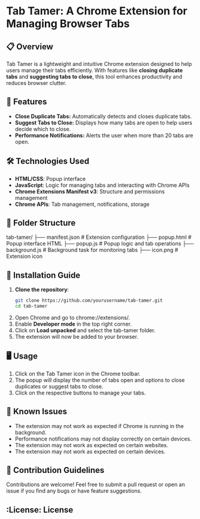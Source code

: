 # Tab Tamer: A Chrome Extension for Managing Browser Tabs

## 📋 Overview  
Tab Tamer is a lightweight and intuitive Chrome extension designed to help users manage their tabs efficiently. With features like **closing duplicate tabs** and **suggesting tabs to close**, this tool enhances productivity and reduces browser clutter.

## 🚀 Features  
- **Close Duplicate Tabs:** Automatically detects and closes duplicate tabs.  
- **Suggest Tabs to Close:** Displays how many tabs are open to help users decide which to close.  
- **Performance Notifications:** Alerts the user when more than 20 tabs are open.

## 🛠️ Technologies Used  
- **HTML/CSS**: Popup interface  
- **JavaScript**: Logic for managing tabs and interacting with Chrome APIs  
- **Chrome Extensions Manifest v3**: Structure and permissions management  
- **Chrome APIs**: Tab management, notifications, storage  

## 📂 Folder Structure  
tab-tamer/ 
├── manifest.json # Extension configuration 
├── popup.html # Popup interface HTML 
├── popup.js # Popup logic and tab operations 
├── background.js # Background task for monitoring tabs 
├── icon.png # Extension icon


## 🔧 Installation Guide  
1. **Clone the repository**:
   ```bash
   git clone https://github.com/yourusername/tab-tamer.git
   cd tab-tamer

2. Open Chrome and go to chrome://extensions/.
3. Enable **Developer mode** in the top right corner.
4. Click on **Load unpacked** and select the tab-tamer folder.
5. The extension will now be added to your browser.

## :desktop_computer: Usage
1. Click on the Tab Tamer icon in the Chrome toolbar.
2. The popup will display the number of tabs open and options to close duplicates or suggest tabs to close.
3. Click on the respective buttons to manage your tabs.

## :bug: Known Issues
- The extension may not work as expected if Chrome is running in the background.
- Performance notifications may not display correctly on certain devices.
- The extension may not work as expected on certain websites.
- The extension may not work as expected on certain devices.

## :handshake: Contribution Guidelines
Contributions are welcome! Feel free to submit a pull request or open an issue if you find any bugs or have feature suggestions.

## :License: License